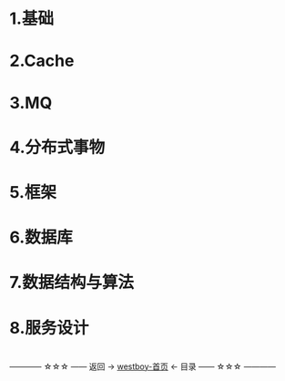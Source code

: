 # 1.基础

# 2.Cache

# 3.MQ

# 4.分布式事物

# 5.框架

# 6.数据库

# 7.数据结构与算法

# 8.服务设计 


#
———— ☆☆☆ —— 返回 -> [westboy-首页](../../README.md) <- 目录 —— ☆☆☆ ————